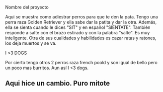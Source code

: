 Nombre del proyecto 

Aqui se muestra como adiestrar perros para que te den la pata.
Tengo una perra raza Golden Retriever y ella sabe dar la patita y dar la otra. Además, ella se sienta cuando le dices "SIT" y en español "SIENTATE". También responde a salte con el brazo estirado y con la palabra "salte". Es muy inteligente. Otra de sus cualidades y habilidades es cazar ratas y ratones, los deja muertos y se va. 

I <3 DOGS

Por cierto tengo otros 2 perros raza french poold y son igual de bello pero un poco mas burritos. Aun así I <3 dogs.

## Aqui hice un cambio. Puro mitote 

